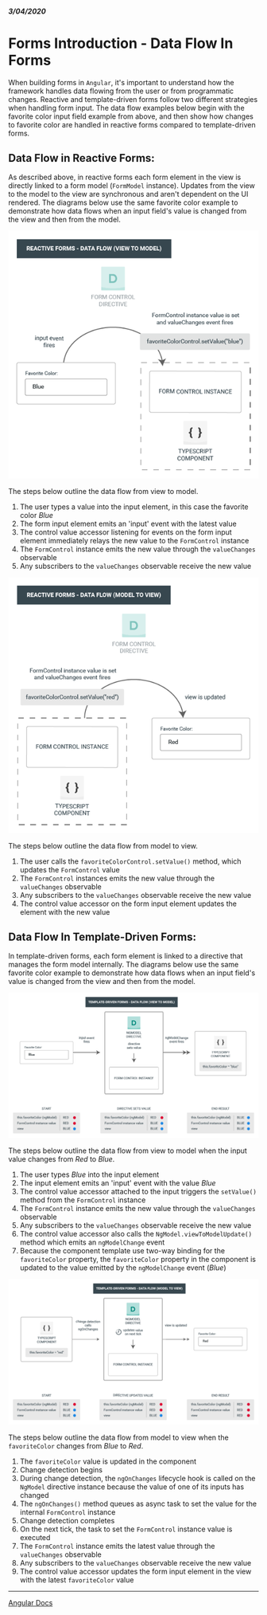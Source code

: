 ##### 3/04/2020
# Forms Introduction - Data Flow In Forms
When building forms in `Angular`, it's important to understand how the framework handles data flowing from the user or from programmatic changes.  Reactive and template-driven forms follow two different strategies when handling form input.  The data flow examples below begin with the favorite color input field example from above, and then show how changes to favorite color are handled in reactive forms compared to template-driven forms.

## Data Flow in Reactive Forms:
As described above, in reactive forms each form element in the view is directly linked to a form model (`FormModel` instance).  Updates from the view to the model to the view are synchronous and aren't dependent on the UI rendered.  The diagrams below use the same favorite color example to demonstrate how data flows when an input field's value is changed from the view and then from the model.

![Data Flow of Reactive Forms](../../../Assets/reactiveFormsDataFlow.png)

The steps below outline the data flow from view to model.
  1. The user types a value into the input element, in this case the favorite color _Blue_
  2. The form input element emits an 'input' event with the latest value
  3. The control value accessor listening for events on the form input element immediately relays the new value to the `FormControl` instance
  4. The `FormControl` instance emits the new value through the `valueChanges` observable
  5. Any subscribers to the `valueChanges` observable receive the new value

![Data Flow of Reactive Forms](../../../Assets/reactiveFormsDataFlow2.png)

The steps below outline the data flow from model to view.
  1. The user calls the `favoriteColorControl.setValue()` method, which updates the `FormControl` value
  2. The `FormControl` instances emits the new value through the `valueChanges` observable
  3. Any subscribers to the `valueChanges` observable receive the new value
  4. The control value accessor on the form input element updates the element with the new value

## Data Flow In Template-Driven Forms:
In template-driven forms, each form element is linked to a directive that manages the form model internally.  The diagrams below use the same favorite color example to demonstrate how data flows when an input field's value is changed from the view and then from the model.

![Data Flow of Template-Driven Forms](../../../Assets/templateDrivenFormsDataFlow.png)

The steps below outline the data flow from view to model when the input value changes from _Red_ to _Blue_.
  1. The user types _Blue_ into the input element
  2. The input element emits an 'input' event with the value _Blue_
  3. The control value accessor attached to the input triggers the `setValue()` method from the `FormControl` instance
  4. The `FormControl` instance emits the new value through the `valueChanges` observable
  5. Any subscribers to the `valueChanges` observable receive the new value
  6. The control value accessor also calls the `NgModel.viewToModelUpdate()` method which emits an `ngModelChange` event
  7. Because the component template use two-way binding for the `favoriteColor` property, the `favoriteColor` property in the component is updated to the value emitted by the `ngModelChange` event (_Blue_)

![Data Flow of Template-Driven Forms](../../../Assets/templateDrivenFormsDataFlow2.png)

The steps below outline the data flow from model to view when the `favoriteColor` changes from _Blue_ to _Red_.
  1. The `favoriteColor` value is updated in the component
  2. Change detection begins
  3. During change detection, the `ngOnChanges` lifecycle hook is called on the `NgModel` directive instance because the value of one of its inputs has changed
  4. The `ngOnChanges()` method queues as async task to set the value for the internal `FormControl` instance
  5. Change detection completes
  6. On the next tick, the task to set the `FormControl` instance value is executed
  7. The `FormControl` instance emits the latest value through the `valueChanges` observable
  8. Any subscribers to the `valueChanges` observable receive the new value
  9. The control value accessor updates the form input element in the view with the latest `favoriteColor` value

  
---

[Angular Docs](https://angular.io/guide/forms-overview#data-flow-in-forms)